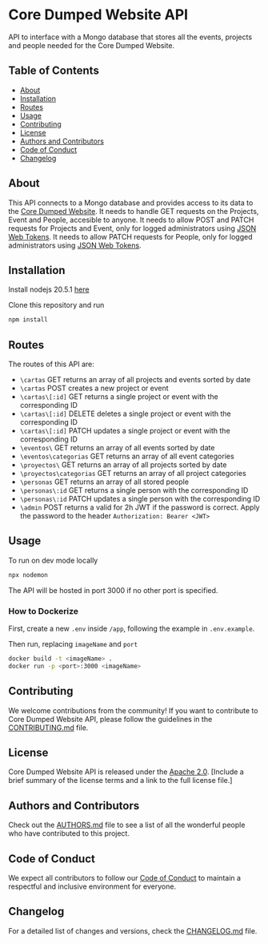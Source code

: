 # Core Dumped Website API

API to interface with a Mongo database that stores all the events, projects and people needed for the Core Dumped Website.

## Table of Contents

- [About](#about)
- [Installation](#installation)
- [Routes](#routes)
- [Usage](#usage)
- [Contributing](#contributing)
- [License](#license)
- [Authors and Contributors](#authors-and-contributors)
- [Code of Conduct](#code-of-conduct)
- [Changelog](#changelog)

## About

This API connects to a Mongo database and provides access to its data to the [Core Dumped Website](https://github.com/CoreDumped-ETSISI/core-dumped-website).
It needs to handle GET requests on the Projects, Event and People, accesible to anyone.
It needs to allow POST and PATCH requests for Projects and Event, only for logged administrators using [JSON Web Tokens](https://jwt.io/).
It needs to allow PATCH requests for People, only for logged administrators using [JSON Web Tokens](https://jwt.io/).

## Installation

Install nodejs 20.5.1 [here](https://nodejs.org/en)

Clone this repository and run

```bash
npm install
```
## Routes

The routes of this API are:
- `\cartas` GET returns an array of all projects and events sorted by date
- `\cartas` POST creates a new project or event
- `\cartas\[:id]` GET returns a single project or event with the corresponding ID
- `\cartas\[:id]` DELETE deletes a single project or event with the corresponding ID
- `\cartas\[:id]` PATCH updates a single project or event with the corresponding ID
- `\eventos\` GET returns an array of all events sorted by date
- `\eventos\categorias` GET returns an array of all event categories
- `\proyectos\` GET returns an array of all projects sorted by date
- `\proyectos\categorias` GET returns an array of all project categories
- `\personas` GET returns an array of all stored people
- `\personas\:id` GET returns a single person with the corresponding ID
- `\personas\:id` PATCH updates a single person with the corresponding ID
- `\admin` POST returns a valid for 2h JWT if the password is correct. Apply the password to the header `Authorization: Bearer <JWT>` 

## Usage

To run on dev mode locally

```bash
npx nodemon
```
The API will be hosted in port 3000 if no other port is specified.

### How to Dockerize

First, create a new `.env` inside `/app`, following the example in `.env.example`.

Then run, replacing `imageName` and `port`
```bash
docker build -t <imageName> .
docker run -p <port>:3000 <imageName>
```

## Contributing

We welcome contributions from the community! If you want to contribute to Core Dumped Website API, please follow the guidelines in the [CONTRIBUTING.md](CONTRIBUTING.md) file.

## License

Core Dumped Website API is released under the [Apache 2.0](LICENSE). [Include a brief summary of the license terms and a link to the full license file.]

## Authors and Contributors

Check out the [AUTHORS.md](AUTHORS.md) file to see a list of all the wonderful people who have contributed to this project.

## Code of Conduct

We expect all contributors to follow our [Code of Conduct](CODE_OF_CONDUCT.md) to maintain a respectful and inclusive environment for everyone.

## Changelog

For a detailed list of changes and versions, check the [CHANGELOG.md](CHANGELOG.md) file.
